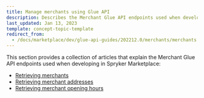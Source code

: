 ```yaml
---
title: Manage merchants using Glue API
description: Describes the Merchant Glue API endpoints used when developing in Spryker Marketplace
last_updated: Jan 13, 2023
template: concept-topic-template
redirect_from:
  - /docs/marketplace/dev/glue-api-guides/202212.0/merchants/merchants.html
---
```


This section provides a collection of articles that explain the Merchant Glue API endpoints used when developing in Spryker Marketplace:
* [Retrieving merchants](/docs/pbc/all/merchant-management/{{page.version}}/marketplace/manage-using-glue-api/glue-api-retrieve-merchants.html)
* [Retrieving merchant addresses](/docs/pbc/all/merchant-management/{{page.version}}/marketplace/manage-using-glue-api/glue-api-retrieve-merchant-addresses.html)
* [Retrieving merchant opening hours](/docs/pbc/all/merchant-management/{{page.version}}/marketplace/manage-using-glue-api/glue-api-retrieve-merchant-opening-hours.html)
